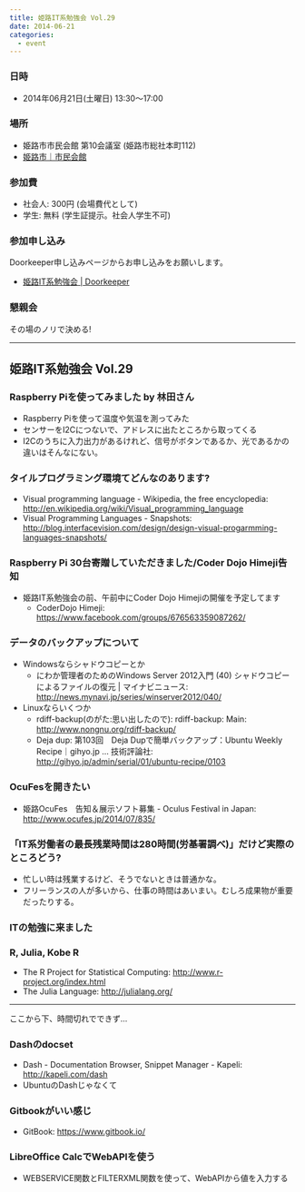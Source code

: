 ```yaml
---
title: 姫路IT系勉強会 Vol.29
date: 2014-06-21
categories:
  - event
---
```


### 日時

-   2014年06月21日(土曜日) 13:30～17:00

### 場所

-   姫路市市民会館 第10会議室 (姫路市総社本町112)
-   [姫路市｜市民会館](http://www.city.himeji.lg.jp/s30/2842800.html)

### 参加費

-   社会人: 300円 (会場費代として)
-   学生: 無料 (学生証提示。社会人学生不可)

### 参加申し込み

Doorkeeper申し込みページからお申し込みをお願いします。

-   [姫路IT系勉強会 | Doorkeeper](http://histudy.doorkeeper.jp/events/12148)

### 懇親会

その場のノリで決める!

------------------------------------------------------------------------

姫路IT系勉強会 Vol.29
---------------------

### Raspberry Piを使ってみました by 林田さん

-   Raspberry Piを使って温度や気温を測ってみた
-   センサーをI2Cにつないで、アドレスに出たところから取ってくる
-   I2Cのうちに入力出力があるけれど、信号がボタンであるか、光であるかの違いはそんなにない。

### タイルプログラミング環境てどんなのあります?

-   Visual programming language - Wikipedia, the free encyclopedia: <http://en.wikipedia.org/wiki/Visual_programming_language>
-   Visual Programming Languages - Snapshots: <http://blog.interfacevision.com/design/design-visual-progarmming-languages-snapshots/>

### Raspberry Pi 30台寄贈していただきました/Coder Dojo Himeji告知

-   姫路IT系勉強会の前、午前中にCoder Dojo Himejiの開催を予定してます
    -   CoderDojo Himeji: <https://www.facebook.com/groups/676563359087262/>

### データのバックアップについて

-   Windowsならシャドウコピーとか
    -   にわか管理者のためのWindows Server 2012入門 (40) シャドウコピーによるファイルの復元 | マイナビニュース: <http://news.mynavi.jp/series/winserver2012/040/>
-   Linuxならいくつか
    -   rdiff-backup(のがた:思い出したので): rdiff-backup: Main: <http://www.nongnu.org/rdiff-backup/>
    -   Deja dup: 第103回　Deja Dupで簡単バックアップ：Ubuntu Weekly Recipe｜gihyo.jp … 技術評論社: <http://gihyo.jp/admin/serial/01/ubuntu-recipe/0103>

### OcuFesを開きたい

-   姫路OcuFes　告知＆展示ソフト募集 - Oculus Festival in Japan: <http://www.ocufes.jp/2014/07/835/>

### 「IT系労働者の最長残業時間は280時間(労基署調べ)」だけど実際のところどう?

-   忙しい時は残業するけど、そうでないときは普通かな。
-   フリーランスの人が多いから、仕事の時間はあいまい。むしろ成果物が重要だったりする。

### ITの勉強に来ました

### R, Julia, Kobe R

-   The R Project for Statistical Computing: <http://www.r-project.org/index.html>
-   The Julia Language: <http://julialang.org/>

------------------------------------------------------------------------

ここから下、時間切れでできず…

### Dashのdocset

-   Dash - Documentation Browser, Snippet Manager - Kapeli: <http://kapeli.com/dash>
-   UbuntuのDashじゃなくて

### Gitbookがいい感じ

-   GitBook: <https://www.gitbook.io/>

### LibreOffice CalcでWebAPIを使う

-   WEBSERVICE関数とFILTERXML関数を使って、WebAPIから値を入力する
